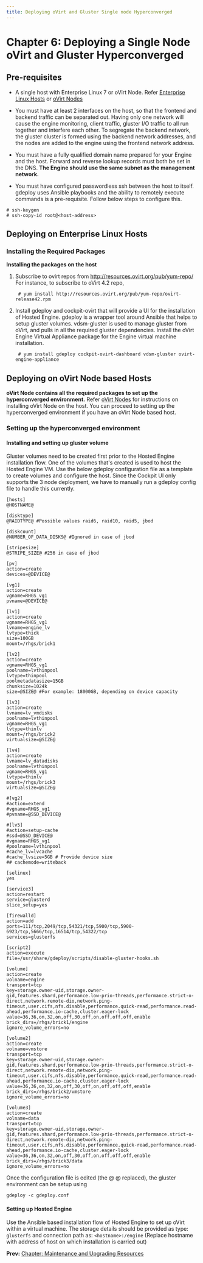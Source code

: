 ```yaml
---
title: Deploying oVirt and Gluster Single node Hyperconverged
---
```


# Chapter 6: Deploying a Single Node oVirt and Gluster Hyperconverged

## Pre-requisites

* A single host with  Enterprise Linux 7 or oVirt Node. Refer [Enterprise Linux Hosts](../install-guide/chap-Enterprise_Linux_Hosts) or [oVirt Nodes](../install-guide/chap-oVirt_Nodes)

* You must have at least 2 interfaces on the host, so that the frontend and backend traffic can be separated out. Having only one network will cause the engine monitoring, client traffic, gluster I/O traffic to all run together and interfere each other. To segregate the backend network, the gluster cluster is formed using the backend network addresses, and the nodes are added to the engine using the frontend network address.

* You must have a fully qualified domain name prepared for your Engine and the host. Forward and reverse lookup records must both be set in the DNS. **The Engine should use the same subnet as the management network.**

* You must have configured passwordless ssh between the host to itself. gdeploy uses Ansible playbooks and the ability to remotely execute commands is a pre-requisite.
Follow below steps to configure this.
```
# ssh-keygen 
# ssh-copy-id root@<host-address>
```

## Deploying on Enterprise Linux Hosts

### Installing the Required Packages

**Installing the packages on the host**

1. Subscribe to ovirt repos from http://resources.ovirt.org/pub/yum-repo/
   For instance, to subscribe to oVirt 4.2 repo,

        # yum install http://resources.ovirt.org/pub/yum-repo/ovirt-release42.rpm

2. Install gdeploy and cockpit-ovirt that will provide a UI for the installation of Hosted Engine. gdeploy is a wrapper tool around Ansible that helps to setup gluster volumes. vdsm-gluster is used to manage gluster from oVirt, and pulls in all the required gluster dependencies. Install the oVirt Engine Virtual Appliance package for the Engine virtual machine installation.
     
        # yum install gdeploy cockpit-ovirt-dashboard vdsm-gluster ovirt-engine-appliance


## Deploying on oVirt Node based Hosts

**oVirt Node contains all the required packages to set up the hyperconverged environment.**
Refer [oVirt Nodes](../install-guide/chap-oVirt_Nodes) for instructions on installing oVirt Node on the host. You can proceed to setting up the hyperconverged environment if you have an oVirt Node based host.

### Setting up the hyperconverged environment

#### Installing and setting up gluster volume

Gluster volumes need to be created first prior to the Hosted Engine installation flow. One of the volumes that's created is used to host the Hosted Engine VM. Use the below gdeploy configuration file as a template to create volumes and configure the host.
Since the Cockpit UI only supports the 3 node deployment, we have to manually run a gdeploy config file to handle this currently.

```
[hosts]
@HOSTNAME@

[disktype]
@RAIDTYPE@ #Possible values raid6, raid10, raid5, jbod

[diskcount]
@NUMBER_OF_DATA_DISKS@ #Ignored in case of jbod

[stripesize]
@STRIPE_SIZE@ #256 in case of jbod

[pv]
action=create
devices=@DEVICE@

[vg1]
action=create
vgname=RHGS_vg1
pvname=@DEVICE@

[lv1]
action=create
vgname=RHGS_vg1
lvname=engine_lv
lvtype=thick
size=100GB 
mount=/rhgs/brick1

[lv2]
action=create
vgname=RHGS_vg1
poolname=lvthinpool
lvtype=thinpool
poolmetadatasize=15GB
chunksize=1024k
size=@SIZE@ #For example: 18000GB, depending on device capacity

[lv3]
action=create
lvname=lv_vmdisks
poolname=lvthinpool
vgname=RHGS_vg1
lvtype=thinlv
mount=/rhgs/brick2
virtualsize=@SIZE@

[lv4]
action=create
lvname=lv_datadisks
poolname=lvthinpool
vgname=RHGS_vg1
lvtype=thinlv
mount=/rhgs/brick3
virtualsize=@SIZE@

#[vg2]
#action=extend
#vgname=RHGS_vg1
#pvname=@SSD_DEVICE@

#[lv5]
#action=setup-cache
#ssd=@SSD_DEVICE@
#vgname=RHGS_vg1
#poolname=lvthinpool
#cache_lv=lvcache
#cache_lvsize=5GB # Provide device size
## cachemode=writeback

[selinux]
yes

[service3]
action=restart
service=glusterd
slice_setup=yes

[firewalld]
action=add
ports=111/tcp,2049/tcp,54321/tcp,5900/tcp,5900-6923/tcp,5666/tcp,16514/tcp,54322/tcp
services=glusterfs

[script2]
action=execute
file=/usr/share/gdeploy/scripts/disable-gluster-hooks.sh

[volume]
action=create
volname=engine
transport=tcp
key=storage.owner-uid,storage.owner-gid,features.shard,performance.low-prio-threads,performance.strict-o-direct,network.remote-dio,network.ping-timeout,user.cifs,nfs.disable,performance.quick-read,performance.read-ahead,performance.io-cache,cluster.eager-lock
value=36,36,on,32,on,off,30,off,on,off,off,off,enable
brick_dirs=/rhgs/brick1/engine
ignore_volume_errors=no

[volume2]
action=create
volname=vmstore
transport=tcp
key=storage.owner-uid,storage.owner-gid,features.shard,performance.low-prio-threads,performance.strict-o-direct,network.remote-dio,network.ping-timeout,user.cifs,nfs.disable,performance.quick-read,performance.read-ahead,performance.io-cache,cluster.eager-lock
value=36,36,on,32,on,off,30,off,on,off,off,off,enable
brick_dirs=/rhgs/brick2/vmstore
ignore_volume_errors=no

[volume3]
action=create
volname=data
transport=tcp
key=storage.owner-uid,storage.owner-gid,features.shard,performance.low-prio-threads,performance.strict-o-direct,network.remote-dio,network.ping-timeout,user.cifs,nfs.disable,performance.quick-read,performance.read-ahead,performance.io-cache,cluster.eager-lock
value=36,36,on,32,on,off,30,off,on,off,off,off,enable
brick_dirs=/rhgs/brick3/data
ignore_volume_errors=no
```

Once the configuration file is edited (the @ @ replaced), the gluster environment can be setup using
```
gdeploy -c gdeploy.conf

```
#### Setting up Hosted Engine 

Use the Ansible based installation flow of Hosted Engine to set up oVirt within a virtual machine. The storage details should be provided as type: ```glusterfs``` and connection path as: ```<hostname>:/engine``` (Replace hostname with address of host on which installation is carried out)

**Prev:**  [Chapter: Maintenance and Upgrading Resources ](../chap-Maintenance_and_Upgrading_Resources) <br>



